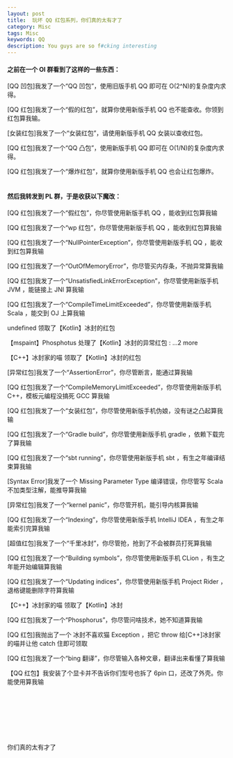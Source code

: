 ```yaml
---
layout: post
title:  玩坏 QQ 红包系列，你们真的太有才了
category: Misc
tags: Misc
keywords: QQ
description: You guys are so f#cking interesting
---
```




#### 之前在一个 OI 群看到了这样的一些东西：


[QQ 凹包]我发了一个“QQ 凹包”，使用旧版手机 QQ 即可在 O(2^N)的复杂度内求得。

[QQ 红包]我发了一个“假的红包”，就算你使用新版手机 QQ 也不能查收。你领到红包算我输。

[女装红包]我发了一个“女装红包”，请使用新版手机 QQ 女装以查收红包。

[QQ 红包]我发了一个“QQ 凸包”，使用新版手机 QQ 即可在 O(1/N)的复杂度内求得。

[QQ 红包]我发了一个“爆炸红包”，就算你使用新版手机 QQ 也会让红包爆炸。
<br/>
<br/>


#### 然后我转发到 PL 群，于是收获以下魔改：

[QQ 红包]我发了一个“假红包”，你尽管使用新版手机 QQ ，能收到红包算我输

[QQ 红包]我发了一个“wp 红包”，你尽管使用新版手机 QQ ，能收到红包算我输

[QQ 红包]我发了一个“NullPointerException”，你尽管使用新版手机 QQ ，能收到红包算我输

[QQ 红包]我发了一个“OutOfMemoryError”，你尽管买内存条，不抛异常算我输

[QQ 红包]我发了一个“UnsatisfiedLinkErrorException”，你尽管使用新版手机 JVM ，能链接上 JNI 算我输

[QQ 红包]我发了一个“CompileTimeLimitExceeded”，你尽管使用新版手机 Scala ，能交到 OJ 上算我输

undefined 领取了【Kotlin】冰封的红包

【mspaint】Phosphotus 处理了【Kotlin】冰封的异常红包 : ...2 more

【C++】冰封家的喵 领取了【Kotlin】冰封的红包

[异常红包]我发了一个“AssertionError”，你尽管断言，能通过算我输

[QQ 红包]我发了一个“CompileMemoryLimitExceeded”，你尽管使用新版手机 C++，模板元编程没搞死 GCC 算我输

[QQ 红包]我发了一个“女装红包”，你尽管使用新版手机伪娘，没有谜之凸起算我输

[QQ 红包]我发了一个“Gradle build”，你尽管使用新版手机 gradle ，依赖下载完了算我输

[QQ 红包]我发了一个“sbt running”，你尽管使用新版手机 sbt ，有生之年编译结束算我输

[Syntax Error]我发了一个 Missing Parameter Type 编译错误，你尽管写 Scala 不加类型注解，能推导算我输

[异常红包]我发了一个“kernel panic”，你尽管开机，能引导内核算我输

[QQ 红包]我发了一个“Indexing”，你尽管使用新版手机 IntelliJ IDEA ，有生之年能索引完算我输

[超值红包]我发了一个“千里冰封”，你尽管抢，抢到了不会被群员打死算我输

[QQ 红包]我发了一个“Building symbols”，你尽管使用新版手机 CLion ，有生之年能开始编辑算我输

[QQ 红包]我发了一个“Updating indices”，你尽管使用新版手机 Project Rider ，退格键能删除字符算我输

【C++】冰封家的喵 领取了【Kotlin】冰封

[QQ 红包]我发了一个“Phosphorus”，你尽管问啥技术，她不知道算我输

[QQ 红包]我抛出了一个 冰封不喜欢猫 Exception ，把它 throw 给[C++]冰封家的喵并让他 catch 住即可领取

[QQ 红包]我发了一个“bing 翻译”，你尽管输入各种文章，翻译出来看懂了算我输

【QQ 红包】我安装了个显卡并不告诉你们型号也拆了 6pin 口，还改了外壳。你能使用算我输

<br/>
<br/>
<br/>
<br/>
<br/>
<br/>

你们真的太有才了




